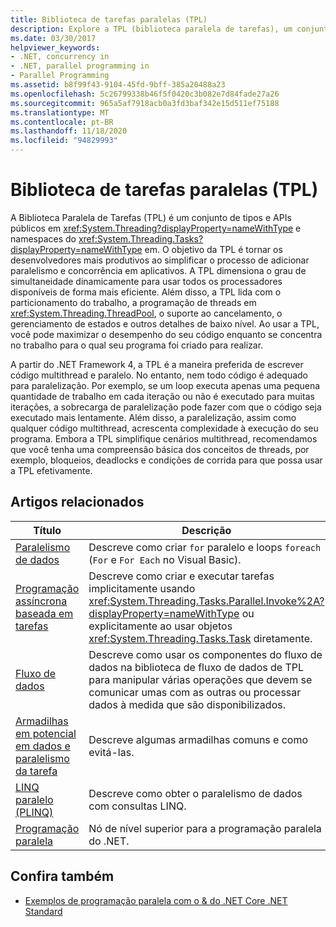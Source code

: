 ```yaml
---
title: Biblioteca de tarefas paralelas (TPL)
description: Explore a TPL (biblioteca paralela de tarefas), um conjunto de tipos públicos e APIs para simplificar o processo de adição de paralelismo & simultaneidade a aplicativos no .NET.
ms.date: 03/30/2017
helpviewer_keywords:
- .NET, concurrency in
- .NET, parallel programming in
- Parallel Programming
ms.assetid: b8f99f43-9104-45fd-9bff-385a20488a23
ms.openlocfilehash: 5c26799338b46f5f0420c3b082e7d84fade27a26
ms.sourcegitcommit: 965a5af7918acb0a3fd3baf342e15d511ef75188
ms.translationtype: MT
ms.contentlocale: pt-BR
ms.lasthandoff: 11/18/2020
ms.locfileid: "94829993"
---
```

# <a name="task-parallel-library-tpl"></a>Biblioteca de tarefas paralelas (TPL)

A Biblioteca Paralela de Tarefas (TPL) é um conjunto de tipos e APIs públicos em <xref:System.Threading?displayProperty=nameWithType> e namespaces do <xref:System.Threading.Tasks?displayProperty=nameWithType> em. O objetivo da TPL é tornar os desenvolvedores mais produtivos ao simplificar o processo de adicionar paralelismo e concorrência em aplicativos. A TPL dimensiona o grau de simultaneidade dinamicamente para usar todos os processadores disponíveis de forma mais eficiente. Além disso, a TPL lida com o particionamento do trabalho, a programação de threads em <xref:System.Threading.ThreadPool>, o suporte ao cancelamento, o gerenciamento de estados e outros detalhes de baixo nível. Ao usar a TPL, você pode maximizar o desempenho do seu código enquanto se concentra no trabalho para o qual seu programa foi criado para realizar.  
  
 A partir do .NET Framework 4, a TPL é a maneira preferida de escrever código multithread e paralelo. No entanto, nem todo código é adequado para paralelização. Por exemplo, se um loop executa apenas uma pequena quantidade de trabalho em cada iteração ou não é executado para muitas iterações, a sobrecarga de paralelização pode fazer com que o código seja executado mais lentamente. Além disso, a paralelização, assim como qualquer código multithread, acrescenta complexidade à execução do seu programa. Embora a TPL simplifique cenários multithread, recomendamos que você tenha uma compreensão básica dos conceitos de threads, por exemplo, bloqueios, deadlocks e condições de corrida para que possa usar a TPL efetivamente.  
  
## <a name="related-articles"></a>Artigos relacionados  
  
|Título|Descrição|  
|-|-|  
|[Paralelismo de dados](data-parallelism-task-parallel-library.md)|Descreve como criar `for` paralelo e loops `foreach` (`For` e `For Each` no Visual Basic).|  
|[Programação assíncrona baseada em tarefas](task-based-asynchronous-programming.md)|Descreve como criar e executar tarefas implicitamente usando <xref:System.Threading.Tasks.Parallel.Invoke%2A?displayProperty=nameWithType> ou explicitamente ao usar objetos <xref:System.Threading.Tasks.Task> diretamente.|  
|[Fluxo de dados](dataflow-task-parallel-library.md)|Descreve como usar os componentes do fluxo de dados na biblioteca de fluxo de dados de TPL para manipular várias operações que devem se comunicar umas com as outras ou processar dados à medida que são disponibilizados.|
|[Armadilhas em potencial em dados e paralelismo da tarefa](potential-pitfalls-in-data-and-task-parallelism.md)|Descreve algumas armadilhas comuns e como evitá-las.|  
|[LINQ paralelo (PLINQ)](introduction-to-plinq.md)|Descreve como obter o paralelismo de dados com consultas LINQ.|  
|[Programação paralela](index.md)|Nó de nível superior para a programação paralela do .NET.|  
  
## <a name="see-also"></a>Confira também

- [Exemplos de programação paralela com o & do .NET Core .NET Standard](/samples/browse/?products=dotnet-core%2Cdotnet-standard&term=parallel)
